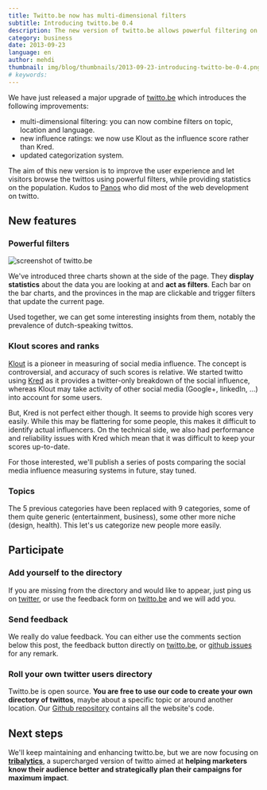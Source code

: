 ```yaml
---
title: Twitto.be now has multi-dimensional filters
subtitle: Introducing twitto.be 0.4
description: The new version of twitto.be allows powerful filtering on topic, location and language, and uses Klout instead of Kred social media influence score.
category: business
date: 2013-09-23
language: en
author: mehdi
thumbnail: img/blog/thumbnails/2013-09-23-introducing-twitto-be-0-4.png
# keywords: 
---
```

We have just released a major upgrade of [twitto.be](http://twitto.be) which introduces the following improvements:

* multi-dimensional filtering: you can now combine filters on topic, location and language.
* new influence ratings: we now use Klout as the influence score rather than Kred.
* updated categorization system.

The aim of this new version is to improve the user experience and let visitors browse the twittos using powerful filters, while providing statistics on the population. Kudos to [Panos](http://gr.linkedin.com/in/psynetos) who did most of the web development on twitto.

## New features

### Powerful filters


![screenshot of twitto.be](/img/blog/twitto.be-0.4-screenshot.png "new version of twitto.be")


We've introduced three charts shown at the side of the page. They **display statistics** about the data you are looking at and **act as filters**. Each bar on the bar charts, and the provinces in the map are clickable and trigger filters that update the current page.

Used together, we can get some interesting insights from them, notably the prevalence of dutch-speaking twittos.


### Klout scores and ranks

[Klout](http://klout.com) is a pioneer in measuring of social media influence. The concept is controversial, and accuracy of such scores is relative. We started twitto using [Kred](http://kred.com) as it provides a twitter-only breakdown of the social influence, whereas Klout may take activity of other social media (Google+, linkedIn, ...) into account for some users.

But, Kred is not perfect either though. It seems to provide high scores very easily. While this may be flattering for some people, this makes it difficult to identify actual influencers. On the technical side, we also had performance and reliability issues with Kred which mean that it was difficult to keep your scores up-to-date.

For those interested, we'll publish a series of posts comparing the social media influence measuring systems in future, stay tuned.

### Topics

The 5 previous categories have been replaced with 9 categories, some of them quite generic (entertainment, business), some other more niche (design, health). This let's us categorize new people more easily.



## Participate

### Add yourself to the directory

If you are missing from the directory and would like to appear, just ping us on [twitter](https://twitter.com/intent/tweet?url=http%3A%2F%2Ftwitto.be&text=%40twitto_be%20please%20add%20me%20to&hashtags=twittoBe), or use the feedback form on [twitto.be](http://twitto.be) and we will add you.

### Send feedback

We really do value feedback. You can either use the comments section below this post, the feedback button directly on [twitto.be](http://twitto.be), or [github issues](https://github.com/Mango-information-systems/twitto_be/issues?state=open) for any remark.

### Roll your own twitter users directory

Twitto.be is open source. **You are free to use our code to create your own directory of twittos**, maybe about a specific topic or around another location. Our [Github repository](https://github.com/Mango-information-systems/twitto_be) contains all the website's code.


## Next steps

We'll keep maintaining and enhancing twitto.be, but we are now focusing on **[tribalytics](http://tribalytics.com)**, a supercharged version of twitto aimed at **helping marketers know their audience better and strategically plan their campaigns for maximum impact**.



